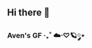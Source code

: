 ## Hi there 👋

### Aven's GF ‧₊˚ ☁️⋅♡🪐༘⋆

<!--
**listamud/listamud** is a ✨ _special_ ✨ repository because its `README.md` (this file) appears on your GitHub profile.
My name is Lista Apiq Mudrikah (De floyen), Class (for now) is X4
Here are some ideas to get you started:

- 🔭 I’m currently working on ...
- 🌱 I’m currently learning ...
- 👯 I’m looking to collaborate on ...
- 🤔 I’m looking for help with ...
- 💬 Ask me about ...
- 📫 How to reach me: ...
- 😄 Pronouns: ...
- ⚡ Fun fact: ...
-->
